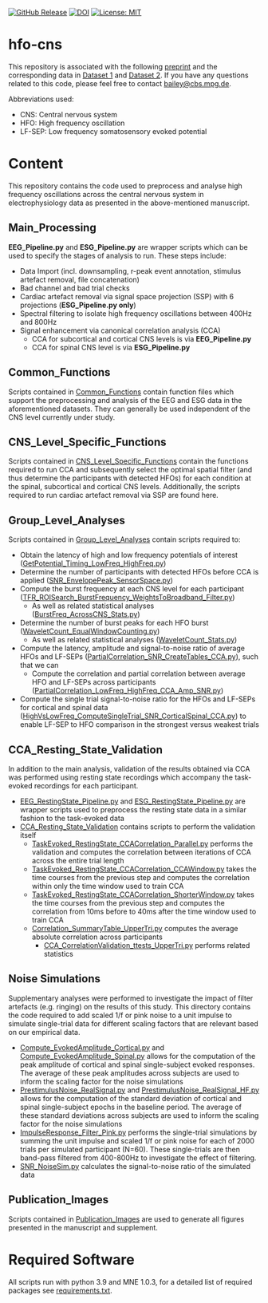 [![GitHub Release](https://img.shields.io/github/v/release/eippertlab/hfo-cns)](https://github.com/eippertlab/hfo-cns/releases/tag/v1.0)
[![DOI](https://zenodo.org/badge/554081060.svg)](https://doi.org/10.5281/zenodo.14175917)
[![License: MIT](https://img.shields.io/badge/License-MIT-yellow.svg)](https://opensource.org/licenses/MIT)
# hfo-cns

This repository is associated with the following [preprint](https://www.biorxiv.org/content/10.1101/2024.11.16.622608v1) and the corresponding data in [Dataset 1](https://openneuro.org/datasets/ds004388) 
and [Dataset 2](https://openneuro.org/datasets/ds004389). If you have any questions related to this code, please feel free to 
contact [bailey@cbs.mpg.de](mailto:bailey@cbs.mpg.de).

Abbreviations used:
* CNS: Central nervous system
* HFO: High frequency oscillation
* LF-SEP: Low frequency somatosensory evoked potential


# Content
This repository contains the code used to preprocess and analyse high frequency oscillations 
across the central nervous system in electrophysiology data as presented in the above-mentioned manuscript.

## Main_Processing
**EEG_Pipeline.py** and **ESG_Pipeline.py** are wrapper scripts which can be used to specify the stages of analysis to
run. These steps include:
* Data Import (incl. downsampling, r-peak event annotation, stimulus artefact removal, file concatenation)
* Bad channel and bad trial checks
* Cardiac artefact removal via signal space projection (SSP) with 6 projections (**ESG_Pipeline.py only**)
* Spectral filtering to isolate high frequency oscillations between 400Hz and 800Hz
* Signal enhancement via canonical correlation analysis (CCA)
  * CCA for subcortical and cortical CNS levels is via **EEG_Pipeline.py**
  * CCA for spinal CNS level is via **ESG_Pipeline.py**

## Common_Functions
Scripts contained in [Common_Functions](Common_Functions) contain function files which support the preprocessing and analysis of the 
EEG and ESG data in the aforementioned datasets. They can generally be used independent of the CNS level currently
under study.

## CNS_Level_Specific_Functions
Scripts contained in [CNS_Level_Specific_Functions](CNS_Level_Specific_Functions) contain the functions required to run CCA and subsequently select
the optimal spatial filter (and thus determine the participants with detected HFOs) for each condition at the spinal, subcortical and cortical CNS levels. Additionally, the 
scripts required to run cardiac artefact removal via SSP are found here.

## Group_Level_Analyses
Scripts contained in [Group_Level_Analyses](Group_Level_Analyses) contain scripts required to:
* Obtain the latency of high and low frequency potentials of interest ([GetPotential_Timing_LowFreq_HighFreq.py](GroupLevelAnalyses%2FGetPotential_Timing_LowFreq_HighFreq.py))
* Determine the number of participants with detected HFOs before CCA is applied ([SNR_EnvelopePeak_SensorSpace.py](GroupLevelAnalyses%2FSNR_EnvelopePeak_SensorSpace.py))
* Compute the burst frequency at each CNS level for each participant ([TFR_ROISearch_BurstFrequency_WeightsToBroadband_Filter.py](GroupLevelAnalyses%2FTFR_ROISearch_BurstFrequency_WeightsToBroadband_Filter.py))
  * As well as related statistical analyses ([BurstFreq_AcrossCNS_Stats.py](GroupLevelAnalyses%2FBurstFreq_AcrossCNS_Stats.py))
* Determine the number of burst peaks for each HFO burst ([WaveletCount_EqualWindowCounting.py](GroupLevelAnalyses%2FWaveletCount_EqualWindowCounting.py))
  * As well as related statistical analyses ([WaveletCount_Stats.py](GroupLevelAnalyses%2FWaveletCount_Stats.py))
* Compute the latency, amplitude and signal-to-noise ratio of average HFOs and LF-SEPs ([PartialCorrelation_SNR_CreateTables_CCA.py](GroupLevelAnalyses%2FPartialCorrelation_SNR_CreateTables_CCA.py)), such that we can
  * Compute the correlation and partial correlation between average HFO and LF-SEPs across participants ([PartialCorrelation_LowFreq_HighFreq_CCA_Amp_SNR.py](GroupLevelAnalyses%2FPartialCorrelation_LowFreq_HighFreq_CCA_Amp_SNR.py))
* Compute the single trial signal-to-noise ratio for the HFOs and LF-SEPs for cortical and spinal data ([HighVsLowFreq_ComputeSingleTrial_SNR_CorticalSpinal_CCA.py](GroupLevelAnalyses%2FHighVsLowFreq_ComputeSingleTrial_SNR_CorticalSpinal_CCA.py))
to enable LF-SEP to HFO comparison in the strongest versus weakest trials

## CCA_Resting_State_Validation
In addition to the main analysis, validation of the results obtained via CCA was performed using resting state recordings
which accompany the task-evoked recordings for each participant. 
* [EEG_RestingState_Pipeline.py](EEG_RestingState_Pipeline.py) and [ESG_RestingState_Pipeline.py](ESG_RestingState_Pipeline.py) are 
wrapper scripts used to preprocess the resting state data in a similar fashion to the task-evoked data
* [CCA_Resting_State_Validation](CCA_Resting_State_Validation) contains scripts to perform the validation itself
  * [TaskEvoked_RestingState_CCACorrelation_Parallel.py](CCA_RestingStateValidation%2FTaskEvoked_RestingState_CCACorrelation_Parallel.py) performs
  the validation and computes the correlation between iterations of CCA across the entire trial length
  * [TaskEvoked_RestingState_CCACorrelation_CCAWindow.py](CCA_RestingStateValidation%2FTaskEvoked_RestingState_CCACorrelation_CCAWindow.py) takes the 
  time courses from the previous step and computes the correlation within only the time window used to train CCA
  * [TaskEvoked_RestingState_CCACorrelation_ShorterWindow.py](CCA_RestingStateValidation%2FTaskEvoked_RestingState_CCACorrelation_ShorterWindow.py) takes the 
  time courses from the previous step and computes the correlation from 10ms before to 40ms after the time window used to train CCA
  * [Correlation_SummaryTable_UpperTri.py](CCA_RestingStateValidation%2FCorrelation_SummaryTable_UpperTri.py) computes the average
  absolute correlation across participants
    * [CCA_CorrelationValidation_ttests_UpperTri.py](CCA_RestingStateValidation%2FCCA_CorrelationValidation_ttests_UpperTri.py) performs 
    related statistics

## Noise Simulations
Supplementary analyses were performed to investigate the impact of filter artefacts (e.g. ringing) on the results of this
study. This directory contains the code required to add scaled 1/f or pink noise to a unit impulse to simulate single-trial
data for different scaling factors that are relevant based on our empirical data.
* [Compute_EvokedAmplitude_Cortical.py](Compute_EvokedAmplitude_Cortical.py) and [Compute_EvokedAmplitude_Spinal.py](Compute_EvokedAmplitude_Spinal.py)
allows for the computation of the peak amplitude of cortical and spinal single-subject evoked responses. The average of these 
peak amplitudes across subjects are used to inform the scaling factor for the noise simulations 
* [PrestimulusNoise_RealSignal.py](PrestimulusNoise_RealSignal.py) and [PrestimulusNoise_RealSignal_HF.py](PrestimulusNoise_RealSignal_HF.py)
allows for the computation of the standard deviation of cortical and spinal single-subject epochs in the baseline period. The average of these 
standard deviations across subjects are used to inform the scaling factor for the noise simulations
* [ImpulseResponse_Filter_Pink.py](ImpulseResponse_Filter_Pink.py) performs the single-trial simulations by summing the unit impulse
and scaled 1/f or pink noise for each of 2000 trials per simulated participant (N=60). These single-trials are then band-pass filtered
from 400-800Hz to investigate the effect of filtering.
* [SNR_NoiseSim.py](SNR_NoiseSim.py) calculates the signal-to-noise ratio of the simulated data

## Publication_Images
Scripts contained in [Publication_Images](Publication_Images) are used to generate all figures presented in the manuscript and supplement.

# Required Software
All scripts run with python 3.9 and MNE 1.0.3, for a detailed list of required packages see [requirements.txt](requirements.txt).
